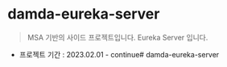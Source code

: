 # damda-eureka-server
> MSA 기반의 사이드 프로젝트입니다.
> Eureka Server 입니다.

- 프로젝트 기간 : 2023.02.01 - continue# damda-eureka-server
